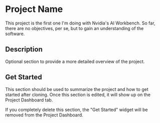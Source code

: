 # Project Name
This project is the first one I'm doing with Nvidia's AI Workbench. So far, there are no objectives, per se, but to gain an understanding of the software.

## Description
Optional section to provide a more detailed overview of the project.

## Get Started
This section should be used to summarize the project and how to get started after cloning. Once this section 
is edited, it will show up on the Project Dashboard tab. 

If you completely delete this section, the "Get Started" widget will be removed from the Project Dashboard.

